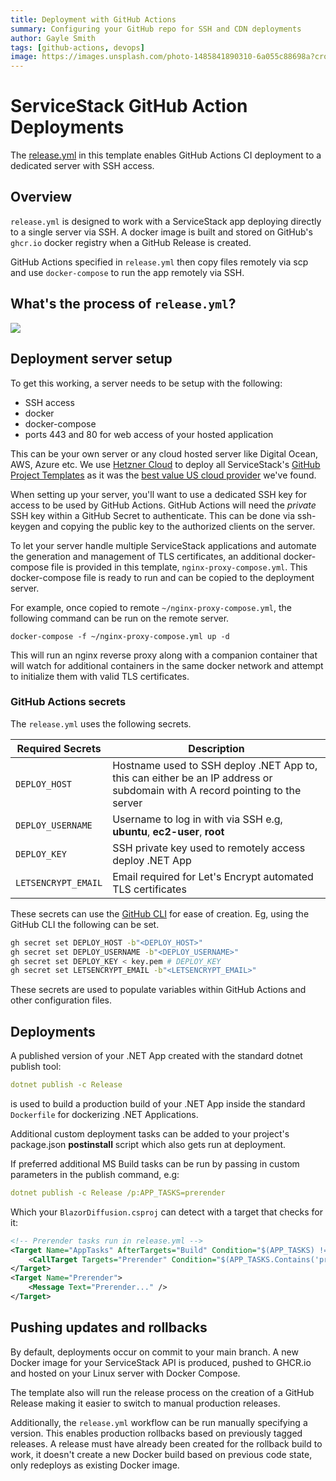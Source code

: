 ```yaml
---
title: Deployment with GitHub Actions
summary: Configuring your GitHub repo for SSH and CDN deployments
author: Gayle Smith
tags: [github-actions, devops]
image: https://images.unsplash.com/photo-1485841890310-6a055c88698a?crop=entropy&fit=crop&h=1000&w=2000
---
```


# ServiceStack GitHub Action Deployments

The [release.yml](https://github.com/NetCoreTemplates/razor-tailwind/blob/main/.github/workflows/release.yml) 
in this template enables GitHub Actions CI deployment to a dedicated server with SSH access.

## Overview
`release.yml` is designed to work with a ServiceStack app deploying directly to a single server via SSH. A docker image is built and stored on GitHub's `ghcr.io` docker registry when a GitHub Release is created.

GitHub Actions specified in `release.yml` then copy files remotely via scp and use `docker-compose` to run the app remotely via SSH.

## What's the process of `release.yml`?

![](https://raw.githubusercontent.com/ServiceStack/docs/master/docs/images/mix/release-ghr-vanilla-diagram.png)

## Deployment server setup

To get this working, a server needs to be setup with the following:

- SSH access
- docker
- docker-compose
- ports 443 and 80 for web access of your hosted application

This can be your own server or any cloud hosted server like Digital Ocean, AWS, Azure etc. We use [Hetzner Cloud](http://cloud.hetzner.com/)
to deploy all ServiceStack's [GitHub Project Templates]( https://github.com/NetCoreTemplates/) as it was the 
[best value US cloud provider](https://servicestack.net/blog/finding-best-us-value-cloud-provider) we've found.

When setting up your server, you'll want to use a dedicated SSH key for access to be used by GitHub Actions. GitHub Actions will need the *private* SSH key within a GitHub Secret to authenticate. This can be done via ssh-keygen and copying the public key to the authorized clients on the server.

To let your server handle multiple ServiceStack applications and automate the generation and management of TLS certificates, an additional docker-compose file is provided in this template, `nginx-proxy-compose.yml`. This docker-compose file is ready to run and can be copied to the deployment server.

For example, once copied to remote `~/nginx-proxy-compose.yml`, the following command can be run on the remote server.

```
docker-compose -f ~/nginx-proxy-compose.yml up -d
```

This will run an nginx reverse proxy along with a companion container that will watch for additional containers in the same docker network and attempt to initialize them with valid TLS certificates.

### GitHub Actions secrets

The `release.yml` uses the following secrets.

| Required Secrets | Description |
| -- | -- |
| `DEPLOY_HOST` | Hostname used to SSH deploy .NET App to, this can either be an IP address or subdomain with A record pointing to the server |
| `DEPLOY_USERNAME` | Username to log in with via SSH e.g, **ubuntu**, **ec2-user**, **root** |
| `DEPLOY_KEY` | SSH private key used to remotely access deploy .NET App |
| `LETSENCRYPT_EMAIL` | Email required for Let's Encrypt automated TLS certificates |

These secrets can use the [GitHub CLI](https://cli.github.com/manual/gh_secret_set) for ease of creation. Eg, using the GitHub CLI the following can be set.

```bash
gh secret set DEPLOY_HOST -b"<DEPLOY_HOST>"
gh secret set DEPLOY_USERNAME -b"<DEPLOY_USERNAME>"
gh secret set DEPLOY_KEY < key.pem # DEPLOY_KEY
gh secret set LETSENCRYPT_EMAIL -b"<LETSENCRYPT_EMAIL>"
```

These secrets are used to populate variables within GitHub Actions and other configuration files.

## Deployments

A published version of your .NET App created with the standard dotnet publish tool:

```yaml
dotnet publish -c Release
```

is used to build a production build of your .NET App inside the standard `Dockerfile` for dockerizing .NET Applications.

Additional custom deployment tasks can be added to your project's package.json **postinstall** script which also gets run at deployment. 

If preferred additional MS Build tasks can be run by passing in custom parameters in the publish command, e.g:

```yaml
dotnet publish -c Release /p:APP_TASKS=prerender
```

Which your `BlazorDiffusion.csproj` can detect with a target that checks for it:

```xml
<!-- Prerender tasks run in release.yml -->
<Target Name="AppTasks" AfterTargets="Build" Condition="$(APP_TASKS) != ''">
    <CallTarget Targets="Prerender" Condition="$(APP_TASKS.Contains('prerender'))" />
</Target>
<Target Name="Prerender">
    <Message Text="Prerender..." />
</Target>
```

## Pushing updates and rollbacks

By default, deployments occur on commit to your main branch. A new Docker image for your ServiceStack API is produced, pushed to GHCR.io and hosted on your Linux server with Docker Compose.

The template also will run the release process on the creation of a GitHub Release making it easier to switch to manual production releases.

Additionally, the `release.yml` workflow can be run manually specifying a version. This enables production rollbacks based on previously tagged releases.
A release must have already been created for the rollback build to work, it doesn't create a new Docker build based on previous code state, only redeploys as existing Docker image.
